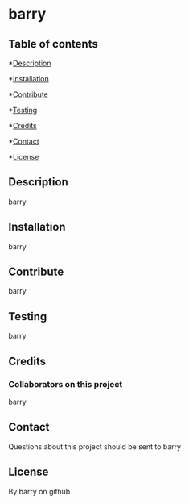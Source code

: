 # barry
  

## Table of contents

*[Description](#Description)

*[Installation](#Installation)

*[Contribute](#Contribute)

*[Testing](#Testing)

*[Credits](#Credits)

*[Contact](#Contact)

*[License](#License) 


## Description
barry

## Installation 
barry

## Contribute
barry

## Testing
barry

## Credits
### Collaborators on this project
barry

## Contact
Questions about this project should be sent to barry

## License






By barry on github

